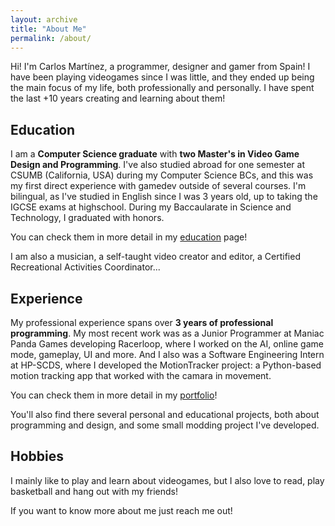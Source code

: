 ```yaml
---
layout: archive
title: "About Me"
permalink: /about/
---
```


Hi! I'm Carlos Martínez, a programmer, designer and gamer from Spain! I have been playing videogames since I was little, and they ended up being the main focus of my life, both professionally and personally. I have spent the last +10 years creating and learning about them!

## Education

I am a <strong>Computer Science graduate</strong> with <strong>two Master's in Video Game Design and Programming</strong>. I've also studied abroad for one semester at CSUMB (California, USA) during my Computer Science BCs, and this was my first direct experience with gamedev outside of several courses. I'm bilingual, as I've studied in English since I was 3 years old, up to taking the IGCSE exams at highschool. During my Baccaularate in Science and Technology, I graduated with honors.

You can check them in more detail in my [education](/education) page!

I am also a musician, a self-taught video creator and editor, a Certified Recreational Activities Coordinator...

## Experience

My professional experience spans over <strong>3 years of professional programming</strong>. My most recent work was as a Junior Programmer at Maniac Panda Games developing Racerloop, where I worked on the AI, online game mode, gameplay, UI and more. And I also was a Software Engineering Intern at HP-SCDS, where I developed the MotionTracker project: a Python-based motion tracking app that worked with the camara in movement.

You can check them in more detail in my [portfolio](/portfolio)!

You'll also find there several personal and educational projects, both about programming and design, and some small modding project I've developed.

## Hobbies

I mainly like to play and learn about videogames, but I also love to read, play basketball and hang out with my friends!

If you want to know more about me just reach me out!
